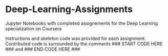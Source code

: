 # Deep-Learning-Assignments
Jupyter Notebooks with completed assignements for the Deep Learning specialization on Coursera

Instructions and skeleton code was provided for each assignment. 
Contributed code is surrounded by the comments ### START CODE HERE ### and ### END CODE HERE ### 
